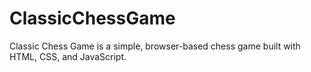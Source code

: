 # ClassicChessGame
Classic Chess Game is a simple, browser-based chess game built with HTML, CSS, and JavaScript.

